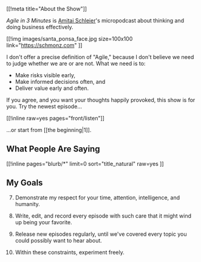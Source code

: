 [[!meta title="About the Show"]]

_Agile in 3 Minutes_ is [Amitai Schleier](https://schmonz.com)'s
micropodcast about thinking and doing business effectively.

[[!img
images/santa_ponsa_face.jpg
size=100x100
link="https://schmonz.com"
]]

I don't offer a precise definition of "Agile," because I don't
believe we need to judge whether we are or are not. What we need
is to:

- Make risks visible early,
- Make informed decisions often, and
- Deliver value early and often.

If you agree, and you want your thoughts happily provoked, this
show is for you. Try the newest episode...

[[!inline raw=yes pages="front/listen"]]

...or start from [[the beginning|1]].

## What People Are Saying

[[!inline
pages="blurb/*"
limit=0
sort="title_natural"
raw=yes
]]

## My Goals

7. Demonstrate my respect for your time, attention, intelligence,
   and humanity.

7. Write, edit, and record every episode with such care that it
   might wind up being your favorite.

7. Release new episodes regularly, until we've covered every topic
   you could possibly want to hear about.

7. Within these constraints, experiment freely.
